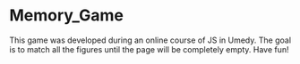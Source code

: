 # Memory_Game
This game was developed during an online course of JS in Umedy. The goal is to match all the figures until the page will be completely empty. Have fun!
